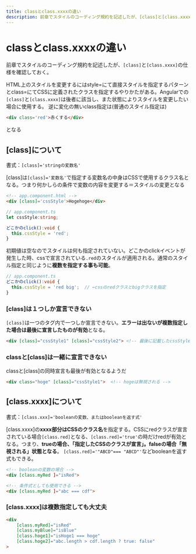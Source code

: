 ```yaml
---
title: classとclass.xxxxの違い
description: 前章でスタイルのコーディング規約を記述したが、[class]と[class.xxxx]の仕様を確認しておく。
---
```


# classとclass.xxxxの違い

前章でスタイルのコーディング規約を記述したが、`[class]`と`[class.xxxx]`の仕様を確認しておく。

<google-ads/>

HTML上のスタイルを変更するにはstyle=にて直接スタイルを指定するパターンとclass=にてCSSに定義されたクラスを指定するやりかたがある。Angularでの`[class]`と`[class.xxxx]`は後者に該当し、また状態によりスタイルを変更したい場合に使用する。
逆に変化の無いclass指定は(普通のスタイル指定は)

```html
<div class='red'>赤くする</div>
```

となる

## [class]について

書式：`[class]='stringの変数名'`

[class]は`[class]='変数名'`で指定する変数名の中身はCSSで使用するクラス名となる。つまり何かしらの条件で変数の内容を変更する＝スタイルの変更となる

```html
<!-- app.component.html -->
<div [class]='cssStyle'>Hogehoge</div>
```

```ts
// app.component.ts
let cssStyle:string;

どこかのclick():void {
  this.cssStyle = 'red';
}
```

初期値は空なのでスタイルは何も指定されていない。どこかのclickイベントが発生した時、cssで宣言されている`.red`のスタイルが適用される。通常のスタイル指定と同じように**複数を指定する事も可能**。

```ts
// app.component.ts
どこかのclick():void {
  this.cssStyle = 'red big';  // ←cssのredクラスとbigクラスを指定
}
```

### [class]は１つしか宣言できない

`[class]`は一つのタグ内で一つしか宣言できない。**エラーは出ないが複数指定した場合は最後に宣言したものが有効**となる。

```html
<div [class]="cssStyle1" [class]="cssStyle2"> <!-- 最後に記載したcssStyle2のみ有効化される -->
```

### classと[class]は一緒に宣言できない

classと[class]の同時宣言も最後が有効となるようだ

```html
<div class="hoge" [class]="cssStyle1">  <!-- hogeは無視される -->
```

## [class.xxxx]について

書式：`[class.xxx]='booleanの変数、またはbooleanを返す式'`

[class.xxxx]の**xxxx部分はCSSのクラス名**を指定する。CSSにredクラスが宣言されている場合`[class.red]`となる、`[class.red]='true'`の時だけredが有効となる。つまり、**trueの場合、「指定したCSSのクラスが宣言」。falseの場合「無視される」状態となる**。
`[class.red]='"ABCD"=== "ABCD"'`などbooleanを返す式もできる。

```html
<!-- booleanの変数の場合 -->
<div [class.myRed ]="isRed">

<!-- 条件式としても使用できる -->
<div [class.myRed ]="abc === cdf">
```

### [class.xxxx]は複数指定しても大丈夫

```html
<div
    [class.myRed]="isRed"
    [class.myBlue]="isBlue"
    [class.hoge1]="isHoge1 === hoge"
    [class.hoge2]="abc.length > cdf.length ? true: false"
>
```
